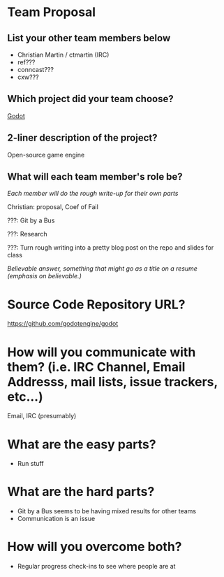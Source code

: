 # Team Proposal

## List your other team members below

  * Christian Martin / ctmartin (IRC)
  * ref???
  * conncast???
  * cxw???

## Which project did your team choose?

[Godot](https://godotengine.org/)

## 2-liner description of the project?

Open-source game engine

## What will each team member's role be?

_Each member will do the rough write-up for their own parts_

Christian: proposal, Coef of Fail

???: Git by a Bus

???: Research

???: Turn rough writing into a pretty blog post on the repo and slides for class

*Believable answer, something that might go as a title on a resume (emphasis on believable.)*

# Source Code Repository URL?

https://github.com/godotengine/godot

# How will you communicate with them? (i.e. IRC Channel, Email Addresss, mail lists, issue trackers, etc...)

Email, IRC (presumably)

# What are the easy parts?

* Run stuff

# What are the hard parts?

* Git by a Bus seems to be having mixed results for other teams
* Communication is an issue

# How will you overcome both?

* Regular progress check-ins to see where people are at

